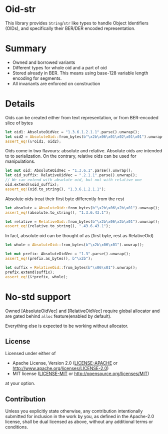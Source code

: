 
# Oid-str

This library provides `String`/`str` like types to handle Object Identifiers (OIDs),
and specifically their BER/DER encoded representation.

# Summary

- Owned and borrowed variants
- Different types for whole oid and a part of oid
- Stored already in BER. This means using base-128 variable length encoding for segments.
- All invariants are enforced on construction

# Details

Oids can be created either from text representation, or from BER-encoded slice of bytes
```rust
let oid1: AbsoluteOidVec = "1.3.6.1.2.1.1".parse().unwrap();
let oid2 = AbsoluteOid::from_bytes(b"\x2b\x06\x01\x02\x01\x01").unwrap();
assert_eq!(&*oid1, oid2);
```

Oids come in two flavours: absolute and relative.
Absolute oids are intended to to serialization.
On the contrary, relative oids can be used for manipulations.
```rust
let mut oid: AbsoluteOidVec = "1.3.6.1".parse().unwrap();
let oid_suffix: RelativeOidVec = ".2.1.1".parse().unwrap();
// We can extend with absolute oid, but not with relative one
oid.extend(&oid_suffix);
assert_eq!(oid.to_string(), "1.3.6.1.2.1.1");
```

Absolute oids treat their first byte differently from the rest
```rust
let absolute = AbsoluteOid::from_bytes(b"\x2b\x06\x2b\x01").unwrap();
assert_eq!(absolute.to_string(), "1.3.6.43.1");

let relative = RelativeOid::from_bytes(b"\x2b\x06\x2b\x01").unwrap();
assert_eq!(relative.to_string(), ".43.6.43.1");
```

In fact, absolute oid can be thought of as (first byte, rest as RelativeOid)
```rust
let whole = AbsoluteOid::from_bytes(b"\x2b\x06\x01").unwrap();

let mut prefix: AbsoluteOidVec = "1.3".parse().unwrap();
assert_eq!(prefix.as_bytes(), b"\x2b");

let suffix = RelativeOid::from_bytes(b"\x06\x01").unwrap();
prefix.extend(suffix);
assert_eq!(&*prefix, whole);
```

# No-std support

Owned [AbsoluteOidVec] and [RelativeOidVec] require global allocator
and are gated behind `alloc` feature(enabled by default).

Everything else is expected to be working without allocator.

## License

Licensed under either of

 * Apache License, Version 2.0
   ([LICENSE-APACHE](LICENSE-APACHE) or http://www.apache.org/licenses/LICENSE-2.0)
 * MIT license
   ([LICENSE-MIT](LICENSE-MIT) or http://opensource.org/licenses/MIT)

at your option.

## Contribution

Unless you explicitly state otherwise, any contribution intentionally submitted
for inclusion in the work by you, as defined in the Apache-2.0 license, shall be
dual licensed as above, without any additional terms or conditions.
